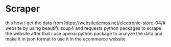 # Scraper
this how i get the data from https://websitedemos.net/electronic-store-04/# website by using beautifulsoup4 and requests python packages to scrape the website after that i use openai python package to analyze the data and make it in json format to use it in the ecommerce website
